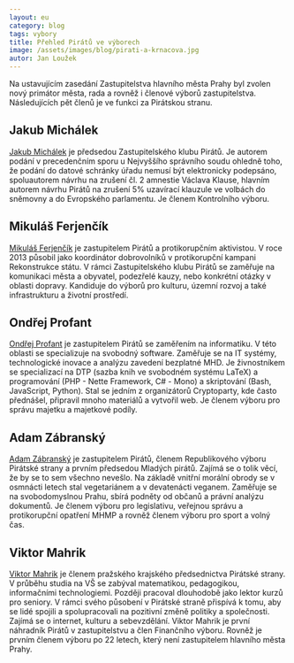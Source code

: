 ```yaml
---
layout: eu
category: blog
tags: vybory
title: Přehled Pirátů ve výborech
image: /assets/images/blog/pirati-a-krnacova.jpg
autor: Jan Loužek
---
```

Na ustavujícím zasedání Zastupitelstva hlavního města Prahy byl zvolen nový primátor města, rada a rovněž i členové výborů zastupitelstva. Následujících pět členů je ve funkci za Pirátskou stranu.

## Jakub Michálek

[Jakub Michálek][1] je předsedou Zastupitelského klubu Pirátů. Je autorem podání v precedenčním sporu u Nejvyššího správního soudu ohledně toho, že podání do datové schránky úřadu nemusí být elektronicky podepsáno, spoluautorem návrhu na zrušení čl. 2 amnestie Václava Klause, hlavním autorem návrhu Pirátů na zrušení 5% uzavírací klauzule ve volbách do sněmovny a do Evropského parlamentu. Je členem Kontrolního výboru.

## Mikuláš Ferjenčík

[Mikuláš Ferjenčík][2] je zastupitelem Pirátů a protikorupčním aktivistou. V roce 2013 působil jako koordinátor dobrovolníků v protikorupční kampani Rekonstrukce státu. V rámci Zastupitelského klubu Pirátů se zaměřuje na komunikaci města a obyvatel, podezřelé kauzy, nebo konkrétní otázky v oblasti dopravy. Kandiduje do výborů pro kulturu, územní rozvoj a také infrastrukturu a životní prostředí. 

## Ondřej Profant

[Ondřej Profant][3] je zastupitelem Pirátů se zaměřením na informatiku. V této oblasti se specializuje na svobodný software. Zaměřuje se na IT systémy, technologické inovace a analýzu zavedení bezplatné MHD. Je živnostníkem se specializací na DTP (sazba knih ve svobodném systému LaTeX) a programování (PHP - Nette Framework, C# - Mono) a skriptování (Bash, JavaScript, Python). Stal se jedním z organizátorů Cryptoparty, kde často přednášel, připravil mnoho materiálů a vytvořil web. Je členem výboru pro správu majetku a majetkové podíly.

## Adam Zábranský

[Adam Zábranský][4] je zastupitelem Pirátů, členem Republikového výboru Pirátské strany a prvním předsedou Mladých pirátů. Zajímá se o tolik věcí, že by se to sem všechno nevešlo. Na základě vnitřní morální obrody se v osmnácti letech stal vegetariánem a v devatenácti veganem. Zaměřuje se na svobodomyslnou Prahu, sbírá podněty od občanů a právní analýzu dokumentů. Je členem výboru pro legislativu, veřejnou správu a protikorupční opatření MHMP a rovněž členem výboru pro sport a volný čas. 

## Viktor Mahrik

[Viktor Mahrik][5] je členem pražského krajského předsednictva Pirátské strany. V průběhu studia na VŠ se zabýval matematikou, pedagogikou, informačními technologiemi. Později pracoval dlouhodobě jako lektor kurzů pro seniory. V rámci svého působení v Pirátské straně přispívá k tomu, aby se lidé spojili a spolupracovali na pozitivní změně politiky a společnosti. Zajímá se o internet, kulturu a sebevzdělání. Viktor Mahrik je první náhradník Pirátů v zastupitelstvu a člen Finančního výboru. Rovněž je prvním členem výboru po 22 letech, který není zastupitelem hlavního města Prahy.

[1]: http://praha.pirati.cz/jakub-michalek.html
[2]: http://praha.pirati.cz/mikulas-ferjencik.html
[3]: http://praha.pirati.cz/ondrej-profant.html
[4]: http://praha.pirati.cz/adam-zabransky.html
[5]: http://praha.pirati.cz/viktor-mahrik.html 

